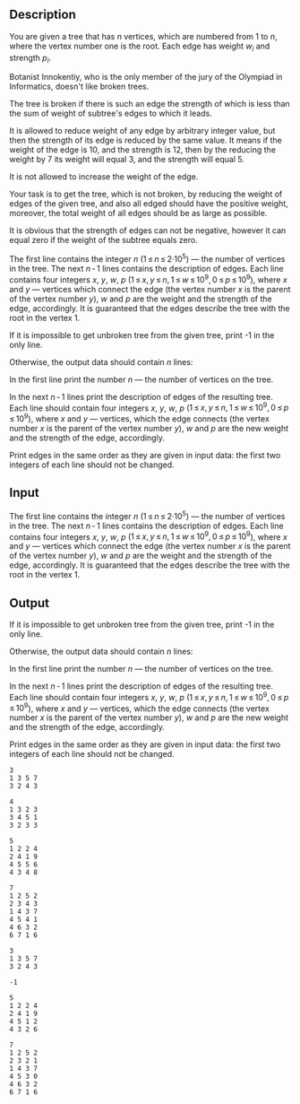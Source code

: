 ## Description

<div><p>You are given a tree that has <span class="tex-span"><i>n</i></span> vertices, which are numbered from <span class="tex-span">1</span> to <span class="tex-span"><i>n</i></span>, where the vertex number one is the root. Each edge has weight <span class="tex-span"><i>w</i><sub class="lower-index"><i>i</i></sub></span> and strength <span class="tex-span"><i>p</i><sub class="lower-index"><i>i</i></sub></span>.</p><p>Botanist Innokentiy, who is the only member of the jury of the Olympiad in Informatics, doesn't like broken trees. </p><p>The tree is broken if there is such an edge the strength of which is less than the sum of weight of subtree's edges to which it leads.</p><p>It is allowed to reduce weight of any edge by arbitrary integer value, but then the strength of its edge is reduced by the same value. It means if the weight of the edge is <span class="tex-span">10</span>, and the strength is <span class="tex-span">12</span>, then by the reducing the weight by <span class="tex-span">7</span> its weight will equal <span class="tex-span">3</span>, and the strength will equal <span class="tex-span">5</span>. </p><p>It is not allowed to increase the weight of the edge.</p><p>Your task is to get the tree, which is not broken, by reducing the weight of edges of the given tree, and also all edged should have the positive weight, moreover, the total weight of all edges should be as large as possible.</p><p>It is obvious that the strength of edges can not be negative, however it can equal zero if the weight of the subtree equals zero. </p></div><div class="input-specification"><p>The first line contains the integer <span class="tex-span"><i>n</i></span> (<span class="tex-span">1 ≤ <i>n</i> ≤ 2·10<sup class="upper-index">5</sup></span>)&nbsp;— the number of vertices in the tree. The next <span class="tex-span"><i>n</i> - 1</span> lines contains the description of edges. Each line contains four integers <span class="tex-span"><i>x</i></span>, <span class="tex-span"><i>y</i></span>, <span class="tex-span"><i>w</i></span>, <span class="tex-span"><i>p</i></span> (<span class="tex-span">1 ≤ <i>x</i>, <i>y</i> ≤ <i>n</i>, 1 ≤ <i>w</i> ≤ 10<sup class="upper-index">9</sup>, 0 ≤ <i>p</i> ≤ 10<sup class="upper-index">9</sup></span>), where <span class="tex-span"><i>x</i></span> and <span class="tex-span"><i>y</i></span>&nbsp;— vertices which connect the edge (the vertex number <span class="tex-span"><i>x</i></span> is the parent of the vertex number <span class="tex-span"><i>y</i></span>), <span class="tex-span"><i>w</i></span> and <span class="tex-span"><i>p</i></span> are the weight and the strength of the edge, accordingly. It is guaranteed that the edges describe the tree with the root in the vertex <span class="tex-span">1</span>.</p></div><div class="output-specification"><p>If it is impossible to get unbroken tree from the given tree, print <span class="tex-font-style-tt">-1</span> in the only line.</p><p>Otherwise, the output data should contain <span class="tex-span"><i>n</i></span> lines:</p><p>In the first line print the number <span class="tex-span"><i>n</i></span>&nbsp;— the number of vertices on the tree. </p><p>In the next <span class="tex-span"><i>n</i> - 1</span> lines print the description of edges of the resulting tree. Each line should contain four integers <span class="tex-span"><i>x</i></span>, <span class="tex-span"><i>y</i></span>, <span class="tex-span"><i>w</i></span>, <span class="tex-span"><i>p</i></span> (<span class="tex-span">1 ≤ <i>x</i>, <i>y</i> ≤ <i>n</i>, 1 ≤ <i>w</i> ≤ 10<sup class="upper-index">9</sup>, 0 ≤ <i>p</i> ≤ 10<sup class="upper-index">9</sup></span>), where <span class="tex-span"><i>x</i></span> and <span class="tex-span"><i>y</i></span>&nbsp;— vertices, which the edge connects (the vertex number <span class="tex-span"><i>x</i></span> is the parent of the vertex number <span class="tex-span"><i>y</i></span>), <span class="tex-span"><i>w</i></span> and <span class="tex-span"><i>p</i></span> are the new weight and the strength of the edge, accordingly. </p><p>Print edges in the same order as they are given in input data: the first two integers of each line should not be changed. </p></div>

## Input

<p>The first line contains the integer <span class="tex-span"><i>n</i></span> (<span class="tex-span">1 ≤ <i>n</i> ≤ 2·10<sup class="upper-index">5</sup></span>)&nbsp;— the number of vertices in the tree. The next <span class="tex-span"><i>n</i> - 1</span> lines contains the description of edges. Each line contains four integers <span class="tex-span"><i>x</i></span>, <span class="tex-span"><i>y</i></span>, <span class="tex-span"><i>w</i></span>, <span class="tex-span"><i>p</i></span> (<span class="tex-span">1 ≤ <i>x</i>, <i>y</i> ≤ <i>n</i>, 1 ≤ <i>w</i> ≤ 10<sup class="upper-index">9</sup>, 0 ≤ <i>p</i> ≤ 10<sup class="upper-index">9</sup></span>), where <span class="tex-span"><i>x</i></span> and <span class="tex-span"><i>y</i></span>&nbsp;— vertices which connect the edge (the vertex number <span class="tex-span"><i>x</i></span> is the parent of the vertex number <span class="tex-span"><i>y</i></span>), <span class="tex-span"><i>w</i></span> and <span class="tex-span"><i>p</i></span> are the weight and the strength of the edge, accordingly. It is guaranteed that the edges describe the tree with the root in the vertex <span class="tex-span">1</span>.</p>

## Output

<p>If it is impossible to get unbroken tree from the given tree, print <span class="tex-font-style-tt">-1</span> in the only line.</p><p>Otherwise, the output data should contain <span class="tex-span"><i>n</i></span> lines:</p><p>In the first line print the number <span class="tex-span"><i>n</i></span>&nbsp;— the number of vertices on the tree. </p><p>In the next <span class="tex-span"><i>n</i> - 1</span> lines print the description of edges of the resulting tree. Each line should contain four integers <span class="tex-span"><i>x</i></span>, <span class="tex-span"><i>y</i></span>, <span class="tex-span"><i>w</i></span>, <span class="tex-span"><i>p</i></span> (<span class="tex-span">1 ≤ <i>x</i>, <i>y</i> ≤ <i>n</i>, 1 ≤ <i>w</i> ≤ 10<sup class="upper-index">9</sup>, 0 ≤ <i>p</i> ≤ 10<sup class="upper-index">9</sup></span>), where <span class="tex-span"><i>x</i></span> and <span class="tex-span"><i>y</i></span>&nbsp;— vertices, which the edge connects (the vertex number <span class="tex-span"><i>x</i></span> is the parent of the vertex number <span class="tex-span"><i>y</i></span>), <span class="tex-span"><i>w</i></span> and <span class="tex-span"><i>p</i></span> are the new weight and the strength of the edge, accordingly. </p><p>Print edges in the same order as they are given in input data: the first two integers of each line should not be changed. </p>





```input1
3
1 3 5 7
3 2 4 3

```




```input2
4
1 3 2 3
3 4 5 1
3 2 3 3

```




```input3
5
1 2 2 4
2 4 1 9
4 5 5 6
4 3 4 8

```




```input4
7
1 2 5 2
2 3 4 3
1 4 3 7
4 5 4 1
4 6 3 2
6 7 1 6

```




```output1
3
1 3 5 7
3 2 4 3

```




```output2
-1
```




```output3
5
1 2 2 4
2 4 1 9
4 5 1 2
4 3 2 6

```




```output4
7
1 2 5 2
2 3 2 1
1 4 3 7
4 5 3 0
4 6 3 2
6 7 1 6

```



